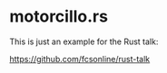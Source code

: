 # motorcillo.rs

This is just an example for the Rust talk:

https://github.com/fcsonline/rust-talk
